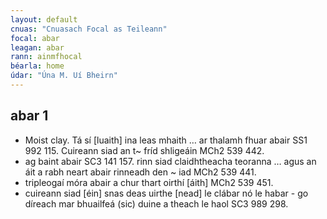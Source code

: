 ```yaml
---
layout: default
cnuas: "Cnuasach Focal as Teileann"
focal: abar
leagan: abar
rann: ainmfhocal
béarla: home
údar: "Úna M. Uí Bheirn"
---
```


## abar 1


* Moist clay. Tá sí [luaith] ina leas mhaith … ar
thalamh fhuar abair SS1 992 115. Cuireann siad an t~ fríd
shligeáin MCh2 539 442.
* ag baint abair SC3 141 157. rinn siad claidhtheacha teoranna
… agus an áit a rabh neart abair rinneadh den ~ iad MCh2 539 441.
* tripleogaí móra abair a chur thart oirthí [áith] MCh2 539 451.
* cuireann siad [éin] snas deas uirthe [nead] le clábar nó le
habar - go díreach mar bhuailfeá (sic) duine a theach le haol SC3
989 298.
